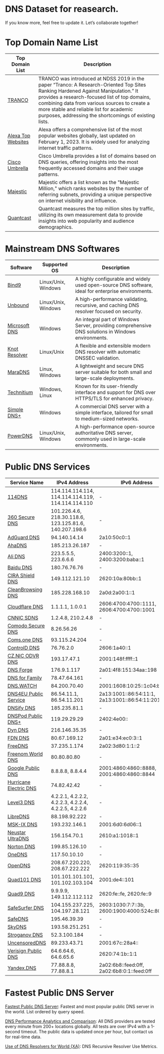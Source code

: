 # DNS Dataset for reasearch.

If you know more, feel free to update it. Let’s collaborate together!

# Top Domain Name List

| Top Domain List           | Description                                                                                                                                                                                                 |
|-------------------------|-------------------------------------------------------------------------------------------------------------------------------------------------------------------------------------------------------------|
| [TRANCO](https://tranco-list.eu/)         | TRANCO was introduced at NDSS 2019 in the paper “Tranco: A Research-Oriented Top Sites Ranking Hardened Against Manipulation.” It provides a research-focused list of top domains, combining data from various sources to create a more stable and reliable list for academic purposes, addressing the shortcomings of existing lists. |
| [Alexa Top Websites](https://www.expireddomains.net/alexa-top-websites/) | Alexa  offers a comprehensive list of the most popular websites globally, last updated on February 1, 2023. It is widely used for analyzing internet traffic patterns. |
| [Cisco Umbrella](https://umbrella-static.s3-us-west-1.amazonaws.com/index.html) | Cisco Umbrella provides a list of domains based on DNS queries, offering insights into the most frequently accessed domains and their usage patterns. |
| [Majestic](https://majestic.com/reports/majestic-million)        | Majestic offers a list known as the "Majestic Million," which ranks websites by the number of referring subnets, providing a unique perspective on internet visibility and influence. |
| [Quantcast](https://trends.builtwith.com/websitelist/Quantcast-Measurement/Top-Million-Sites-by-Traffic)      | Quantcast measures the top million sites by traffic, utilizing its own measurement data to provide insights into web popularity and audience demographics. |


# Mainstream DNS Softwares

| Software      | Supported OS       | Description                                                                                       |
|-----------------------|------------------------|---------------------------------------------------------------------------------------------------|
| [Bind9](https://www.isc.org/bind/) | Linux/Unix, Windows       | A highly configurable and widely used open-source DNS software, ideal for enterprise environments. |
| [Unbound](https://nlnetlabs.nl/projects/unbound/about/) | Linux/Unix, Windows | A high-performance validating, recursive, and caching DNS resolver focused on security.           |
| [Microsoft DNS](https://docs.microsoft.com/en-us/windows-server/networking/dns/dns-top) | Windows | An integral part of Windows Server, providing comprehensive DNS solutions in Windows environments. |
| [Knot Resolver](https://www.knot-resolver.cz/) | Linux/Unix | A flexible and extensible modern DNS resolver with automatic DNSSEC validation.                   |
| [MaraDNS](https://maradns.samiam.org/) | Linux, Windows | A lightweight and secure DNS server suitable for both small and large-scale deployments.           |
| [Technitium](https://technitium.com/dns/) | Windows, Linux | Known for its user-friendly interface and support for DNS over HTTPS/TLS for enhanced privacy.     |
| [Simple DNS+](https://simpledns.plus/) | Windows | A commercial DNS server with a simple interface, tailored for small to medium-sized networks.      |
| [PowerDNS](https://www.powerdns.com/) | Linux/Unix, Windows | A high-performance open-source authoritative DNS server, commonly used in large-scale environments.|


# Public DNS Services
| Service Name             | IPv4 Address    | IPv6 Address      |
|--------------------------|-----------------|-------------------|
| [114DNS](http://www.114dns.com/) | 114.114.114.114, 114.114.114.119, 114.114.114.110 | - |
| [360 Secure DNS](https://sdns.360.net/) | 101.226.4.6, 218.30.118.6, 123.125.81.6, 140.207.198.6 | - |
| [AdGuard DNS](https://adguard.com/) | 94.140.14.14 | 2a10:50c0::1 |
| [AhaDNS](https://ahadns.com/) | 185.213.26.187 | - |
| [Ali DNS](https://www.alidns.com/) | 223.5.5.5, 223.6.6.6 | 2400:3200::1, 2400:3200:baba::1 |
| [Baidu DNS](https://dudns.baidu.com/) | 180.76.76.76 | - |
| [CIRA Shield DNS](https://www.cira.ca/cybersecurity-services/cira-canadian-shield) | 149.112.121.10 | 2620:10a:80bb::1 |
| [CleanBrowsing DNS](https://cleanbrowsing.org/) | 185.228.168.10 | 2a0d:2a00:1::1 |
| [Cloudflare DNS](https://www.cloudflare.com/application-services/products/dns/) | 1.1.1.1, 1.0.0.1 | 2606:4700:4700::1111, 2606:4700:4700::1001 |
| [CNNIC SDNS](https://www.sdns.cn/) | 1.2.4.8, 210.2.4.8 | - |
| [Comodo Secure DNS](https://www.comodo.com/secure-dns/) | 8.26.56.26 | - |
| [Coms.one DNS](https://www.coms.one/) | 93.115.24.204 | - |
| [ControlD DNS](https://controld.com/) | 76.76.2.0 | 2606:1a40::1 |
| [CZ.NIC ODVR DNS](https://www.nic.cz/odvr/) | 193.17.47.1 | 2001:148f:ffff::1 |
| [DNS Forge](https://dnsforge.de/) | 176.9.1.117 | 2a01:4f8:151:34aa::198 |
| [DNS for Family](https://dnsforfamily.com/) | 78.47.64.161 | - |
| [DNS.WATCH](https://dns.watch/) | 84.200.70.40 | 2001:1608:10:25::1c04:b12f |
| [DNS4EU Public Service](https://www.joindns4.eu/for-public) | 86.54.11.1, 86.54.11.201 | 2a13:1001::86:54:11:1, 2a13:1001::86:54:11:201 |
| [DNSify DNS](https://dnsify.com/) | 185.235.81.1 | - |
| [DNSPod Public DNS+](https://www.dnspod.cn/) | 119.29.29.29 | 2402:4e00:: |
| [Dyn DNS](https://dyn.com/dns/) | 216.146.35.35 | - |
| [FDN DNS](https://www.fdn.fr/) | 80.67.169.12 | 2a01:e34:ec0:3::1 |
| [FreeDNS](https://freedns.zone/) | 37.235.1.174 | 2a02:3d80:1:1::2 |
| [Freenom World DNS](https://www.freenom.world/en/index.html) | 80.80.80.80 | - |
| [Google Public DNS](https://developers.google.com/speed/public-dns) | 8.8.8.8, 8.8.4.4 | 2001:4860:4860::8888, 2001:4860:4860::8844 |
| [Hurricane Electric DNS](https://dns.he.net/) | 74.82.42.42 | - |
| [Level3 DNS](https://www.publicdns.xyz/public/level3.html) | 4.2.2.1, 4.2.2.2, 4.2.2.3, 4.2.2.4, 4.2.2.5, 4.2.2.6 | - |
| [LibreDNS](https://libredns.gr/) | 88.198.92.222 | - |
| [MSK-IX DNS](https://www.msk-ix.ru/) | 193.232.146.1 | 2001:6d0:6d06::1 |
| [Neustar UltraDNS](https://vercara.com/ultra-dns-public) | 156.154.70.1 | 2610:a1:1018::1 |
| [Norton DNS](https://dns.norton.com/) | 199.85.126.10 | - |
| [OneDNS](https://www.onedns.net/) | 117.50.10.10 | - |
| [OpenDNS](https://www.opendns.com/) | 208.67.220.220, 208.67.222.222 | 2620:119:35::35 |
| [Quad101 DNS](https://101.101.101.101/) | 101.101.101.101, 101.102.103.104 | 2001:de4::101 |
| [Quad9 DNS](https://www.quad9.net/) | 9.9.9.9, 149.112.112.112 | 2620:fe::fe, 2620:fe::9 |
| [SafeSurfer DNS](https://helpdesk.safesurfer.io/en-nz/) | 104.155.237.225, 104.197.28.121 | 2603:1030:7:7::3b, 2600:1900:4000:524c:8000:1:: |
| [SafeDNS](https://www.safedns.com/) | 195.46.39.39 | - |
| [SkyDNS](https://www.skydns.ru/) | 193.58.251.251 | - |
| [Stroganov DNS](https://stroganov.xyz/) | 52.3.100.184 | - |
| [UncensoredDNS](https://blog.uncensoreddns.org/) | 89.233.43.71 | 2001:67c:28a4:: |
| [Verisign Public DNS](https://www.verisign.com/en_US/security-services/public-dns/index.xhtml) | 64.6.64.6, 64.6.65.6 | 2620:74:1b::1:1 |
| [Yandex.DNS](https://dns.yandex.com/) | 77.88.8.8, 77.88.8.1 | 2a02:6b8::feed:0ff, 2a02:6b8:0:1::feed:0ff |


# Fastest Public DNS Server
[Fastest Public DNS Server](https://publicdnsserver.com/fastest/): Fastest and most popular public DNS server in the world. List ordered by query speed.

[DNS Performance Analytics and Comparison](https://www.dnsperf.com/): All DNS providers are tested every minute from 200+ locations globally. All tests are over IPv4 with a 1-second timeout. The public data is updated once per hour, but contact us for real-time data.

[Use of DNS Resolvers for World (XA)](https://stats.labs.apnic.net/rvrs): DNS Recursive Resolver Use Metrics.
